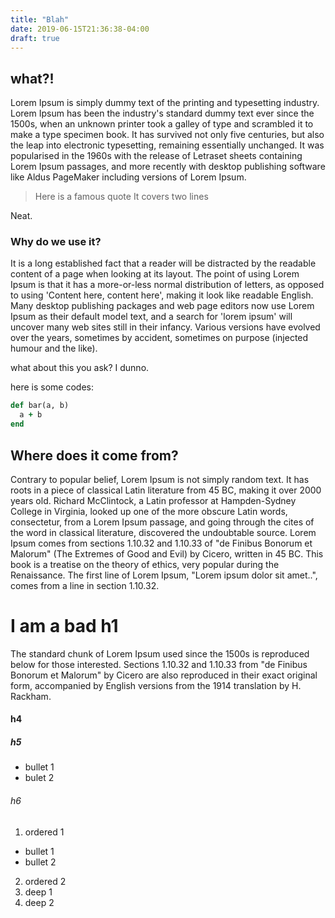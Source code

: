 ```yaml
---
title: "Blah"
date: 2019-06-15T21:36:38-04:00
draft: true
---
```


## what?!

Lorem Ipsum is simply dummy text of the printing and typesetting industry. Lorem
Ipsum has been the industry's standard dummy text ever since the 1500s, when an
unknown printer took a galley of type and scrambled it to make a type specimen
book. It has survived not only five centuries, but also the leap into electronic
typesetting, remaining essentially unchanged. It was popularised in the 1960s
with the release of Letraset sheets containing Lorem Ipsum passages, and more
recently with desktop publishing software like Aldus PageMaker including
versions of Lorem Ipsum.

> Here is a famous quote
> It covers two lines

Neat.

### Why do we use it?

It is a long established fact that a reader will be distracted by the readable
content of a page when looking at its layout. The point of using Lorem Ipsum is
that it has a more-or-less normal distribution of letters, as opposed to using
'Content here, content here', making it look like readable English. Many desktop
publishing packages and web page editors now use Lorem Ipsum as their default
model text, and a search for 'lorem ipsum' will uncover many web sites still in
their infancy. Various versions have evolved over the years, sometimes by
accident, sometimes on purpose (injected humour and the like).

what about this you ask? I dunno.


here is some codes:

```ruby
def bar(a, b)
  a + b
end
```

## Where does it come from?

Contrary to popular belief, Lorem Ipsum is not simply random text. It has roots
in a piece of classical Latin literature from 45 BC, making it over 2000 years
old. Richard McClintock, a Latin professor at Hampden-Sydney College in
Virginia, looked up one of the more obscure Latin words, consectetur, from a
Lorem Ipsum passage, and going through the cites of the word in classical
literature, discovered the undoubtable source. Lorem Ipsum comes from sections
1.10.32 and 1.10.33 of "de Finibus Bonorum et Malorum" (The Extremes of Good and
Evil) by Cicero, written in 45 BC. This book is a treatise on the theory of
ethics, very popular during the Renaissance. The first line of Lorem Ipsum,
"Lorem ipsum dolor sit amet..", comes from a line in section 1.10.32.

# I am a bad h1

The standard chunk of Lorem Ipsum used since the 1500s is reproduced below for
those interested. Sections 1.10.32 and 1.10.33 from "de Finibus Bonorum et
Malorum" by Cicero are also reproduced in their exact original form, accompanied
by English versions from the 1914 translation by H. Rackham.

#### h4

##### h5

* bullet 1
* bulet 2

###### h6

1. ordered 1
  * bullet 1
  * bullet 2
2. ordered 2
  1. deep 1
  2. deep 2
